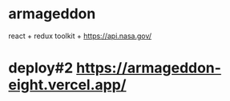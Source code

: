 # armageddon
react + redux toolkit + https://api.nasa.gov/
# deploy#2 https://armageddon-eight.vercel.app/
